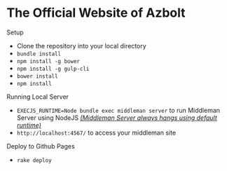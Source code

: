 # The Official Website of Azbolt

Setup
* Clone the repository into your local directory
* `bundle install`
* `npm install -g bower`
* `npm install -g gulp-cli`
* `bower install`
* `npm install`

Running Local Server
* `EXECJS_RUNTIME=Node bundle exec middleman server` to run Middleman Server using NodeJS [*(Middleman Server always hangs using default runtime)*](https://github.com/middleman/middleman/issues/1367)
* `http://localhost:4567/` to access your middleman site

Deploy to Github Pages
* `rake deploy`

